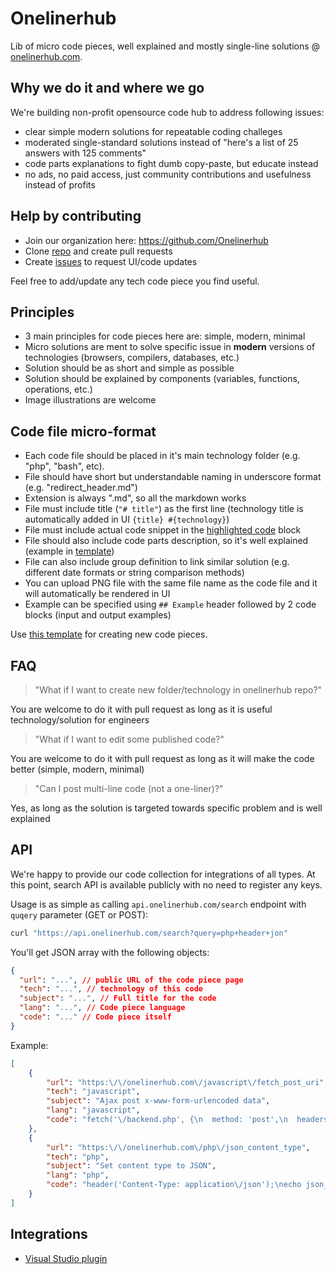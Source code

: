 # Onelinerhub
Lib of micro code pieces, well explained and mostly single-line solutions @ [onelinerhub.com](https://onelinerhub.com/).

## Why we do it and where we go
We're building non-profit opensource code hub to address following issues:
- clear simple modern solutions for repeatable coding challeges
- moderated single-standard solutions instead of "here's a list of 25 answers with 125 comments"
- code parts explanations to fight dumb copy-paste, but educate instead
- no ads, no paid access, just community contributions and usefulness instead of profits 

## Help by contributing
- Join our organization here: https://github.com/Onelinerhub
- Clone [repo](https://github.com/Onelinerhub/onelinerhub) and create pull requests
- Create [issues](https://github.com/Onelinerhub/onelinerhub/issues) to request UI/code updates

Feel free to add/update any tech code piece you find useful.


## Principles
- 3 main principles for code pieces here are: simple, modern, minimal
- Micro solutions are ment to solve specific issue in **modern** versions of technologies (browsers, compilers, databases, etc.)
- Solution should be as short and simple as possible
- Solution should be explained by components (variables, functions, operations, etc.)
- Image illustrations are welcome

## Code file micro-format
- Each code file should be placed in it's main technology folder (e.g. "php", "bash", etc).
- File should have short but understandable naming in underscore format (e.g. "redirect_header.md")
- Extension is always ".md", so all the markdown works
- File must include title (```"# title"```) as the first line (technology title is automatically added in UI ```{title} #{technology}```)
- File must include actual code snippet in the [highlighted code](https://guides.github.com/features/mastering-markdown/) block
- File should also include code parts description, so it's well explained (example in [template](/template.md))
- File can also include group definition to link similar solution (e.g. different date formats or string comparison methods)
- You can upload PNG file with the same file name as the code file and it will automatically be rendered in UI
- Example can be specified using ```## Example``` header followed by 2 code blocks (input and output examples)

Use [this template](/template.md) for creating new code pieces.

## FAQ
> "What if I want to create new folder/technology in onelinerhub repo?"

You are welcome to do it with pull request as long as it is useful technology/solution for engineers

> "What if I want to edit some published code?"

You are welcome to do it with pull request as long as it will make the code better (simple, modern, minimal)

> "Can I post multi-line code (not a one-liner)?"

Yes, as long as the solution is targeted towards specific problem and is well explained

## API

We're happy to provide our code collection for integrations of all types. At this point, search API is available publicly with no need to register any keys.

Usage is as simple as calling `api.onelinerhub.com/search` endpoint with `quqery` parameter (GET or POST):

```bash
curl "https://api.onelinerhub.com/search?query=php+header+jon"
```

You'll get JSON array with the following objects:
```json
{
  "url": "...", // public URL of the code piece page
  "tech": "...", // technology of this code
  "subject": "...", // Full title for the code
  "lang": "...", // Code piece language
  "code": "..." // Code piece itself
}
```

Example:
```json
[
    {
        "url": "https:\/\/onelinerhub.com\/javascript\/fetch_post_uri",
        "tech": "javascript",
        "subject": "Ajax post x-www-form-urlencoded data",
        "lang": "javascript",
        "code": "fetch('\/backend.php', {\n  method: 'post',\n  headers: { 'Content-Type': 'application\/x-www-form-urlencoded;charset=UTF-8' },\n  body: 'var1=' + encodeURIComponent('Donald Trump :(') + '&amp;var2=123'\n}).then(function(r) {\n  return r.json();\n}).then(function(data) {\n  console.log(data);\n});"
    },
    {
        "url": "https:\/\/onelinerhub.com\/php\/json_content_type",
        "tech": "php",
        "subject": "Set content type to JSON",
        "lang": "php",
        "code": "header('Content-Type: application\/json');\necho json_encode([]);"
    }
]
```


## Integrations

- [Visual Studio plugin](https://marketplace.visualstudio.com/items?itemName=pashkatrick.oneliner)
